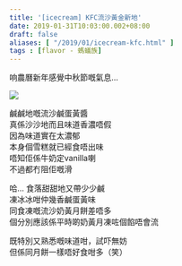 ```yaml
---
title: '[icecream] KFC流沙黃金新地'
date: 2019-01-31T10:03:00.002+08:00
draft: false
aliases: [ "/2019/01/icecream-kfc.html" ]
tags : [flavor - 螞蟻族]
---
```


响農曆新年感覺中秋節嘅氣息…  

![](/images/kfcyolk.jpg)

鹹鹹地嘅流沙鹹蛋黃醬  
真係沙沙地而且味道香濃唔假  
因為味道實在太濃郁  
本身個雪糕就已經食唔出味  
唔知佢係牛奶定vanilla喇  
不過都冇阻佢嘅滑  
  
哈… 食落甜甜地又帶少少鹹  
凍冰冰咁仲幾香鹹蛋黃味  
同食凍嘅流沙奶黃月餅差唔多  
個分別應該係平時啲奶黃月凍咗個餡唔會流  
  
既特別又熟悉嘅味道咁，試吓無妨  
但係同月餅一樣唔好食咁多（笑）